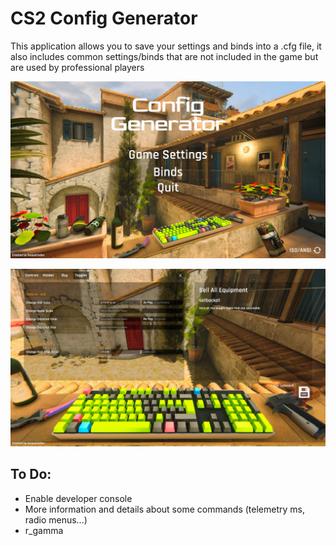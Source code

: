 # CS2 Config Generator
This application allows you to save your settings and binds into a .cfg file, it also includes common settings/binds that are not included in the game but are used by professional players

![Main menu](mainmenu.jpg)

![Binds menu](binds.jpg)

## To Do:

- Enable developer console
- More information and details about some commands (telemetry ms, radio menus...)
- r_gamma
